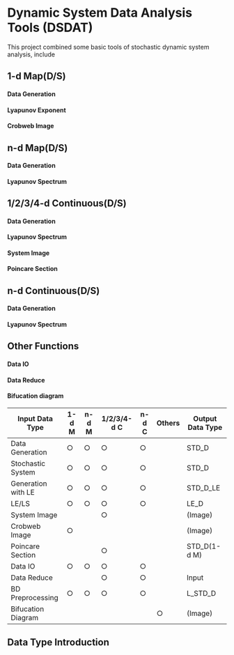 # Dynamic System Data Analysis Tools (DSDAT)

This project combined some basic tools of stochastic dynamic system analysis, include 

## 1-d Map(D/S)

#### Data Generation

#### Lyapunov Exponent

#### Crobweb Image

## n-d Map(D/S)

#### Data Generation

#### Lyapunov Spectrum

## 1/2/3/4-d Continuous(D/S)

#### Data Generation

#### Lyapunov Spectrum

#### System Image

#### Poincare Section

## n-d Continuous(D/S)

#### Data Generation

#### Lyapunov Spectrum

## Other Functions

#### Data IO

#### Data Reduce

#### Bifucation diagram


Input Data Type     | 1-d M | n-d M | 1/2/3/4-d C | n-d C | Others | Output Data Type
---                 | ---   | ---   | ---         | ---   | ---    | ---
Data Generation     | ○     | ○     | ○           | ○     |        | STD_D
Stochastic System   | ○     | ○     | ○           | ○     |        | STD_D
Generation with LE  | ○     | ○     | ○           | ○     |        | STD_D_LE
LE/LS               | ○     | ○     | ○           | ○     |        | LE_D
System Image        |       |       | ○           |       |        | (Image)
Crobweb Image       | ○     |       |             |       |        | (Image)
Poincare Section    |       |       | ○           |       |        | STD_D(1-d M)
Data IO             | ○     | ○     | ○           | ○     |        | 
Data Reduce         |       |       | ○           | ○     |        | Input
BD Preprocessing    | ○     | ○     | ○           | ○     |        | L_STD_D
Bifucation Diagram  |       |       |             |       | ○      | (Image)


## Data Type Introduction

